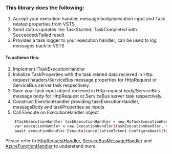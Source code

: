 ﻿### This library does the following:

1. Accept your execution handler, message body/execution input and Task related properties from VSTS
2. Send status updates like TaskStarted, TaskCompleted with Succeeded/Failed result
3. Provides a task logger to your execution handler, can be used to log messages back to VSTS

#### To achieve this:
1. Implement ITaskExecutionHandler
2. Initialize TaskProperties with the task related data recieved in Http request headers/ServiceBus message properties for HttpRequest or ServiceBus server task respectively.
3. Save your task input object recieved in Http request body/ServiceBus message body for HttpRequest or ServiceBus server task respectively.
3. Construct ExectionHandler providing taskExecutionHandler, messageBody and taskProperties as inputs
4. Call Execute on ExecutionHandler object

```sh
    ITaskExecutionHandler taskExecutionHandler = new MyTaskExecutionHandler();
    var executionHandler = new ExecutionHandler(taskExecutionHandler, taskMessageBody, taskProperties);
    await executionHandler.Execute(cancellationToken).ConfigureAwait(false);
```

Please refer to [HttpRequestHandler](https://github.com/Microsoft/vsts-rm-extensions/tree/master/ServerTaskHelper/HttpRequestHandler), [ServiceBusMessageHandler](https://github.com/Microsoft/vsts-rm-extensions/tree/master/ServerTaskHelper/ServiceBusMessageHandler) and [AzureFunctionHandler](https://github.com/Microsoft/vsts-rm-extensions/tree/master/ServerTaskHelper/AzureFunctionHandler) to understand more.
